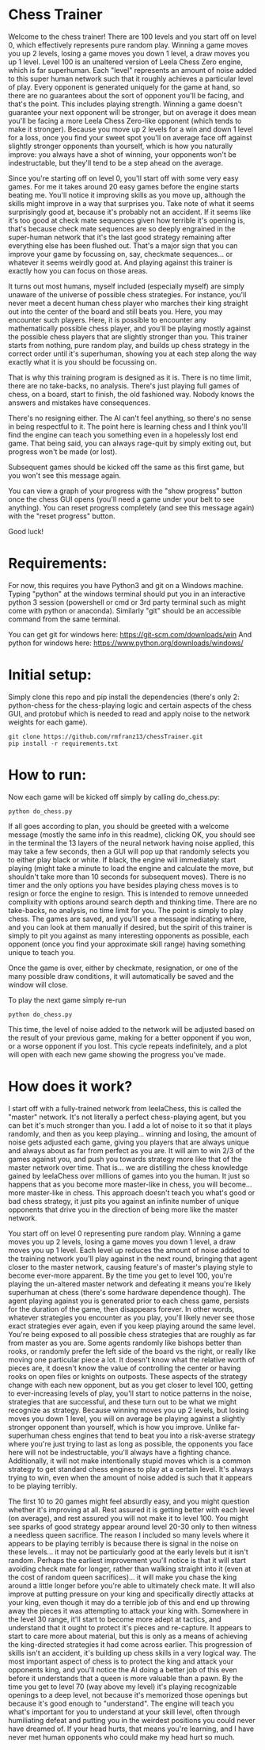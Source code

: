 # Chess Trainer 

Welcome to the chess trainer! There are 100 levels and you start off on level 0, which effectively represents pure random play. Winning a game moves you up 2 levels, losing a game moves you down 1 level, a draw moves you up 1 level. Level 100 is an unaltered version of Leela Chess Zero engine, which is far superhuman. Each "level" represents an amount of noise added to this super human network such that it roughly achieves a particular level of play. Every opponent is generated uniquely for the game at hand, so there are no guarantees about the sort of opponent you'll be facing, and that's the point. This includes playing strength. Winning a game doesn't guarantee your next opponent will be stronger, but on average it does mean you'll be facing a more Leela Chess Zero-like opponent (which tends to make it stronger). Because you move up 2 levels for a win and down 1 level for a loss, once you find your sweet spot you'll on average face off against slightly stronger opponents than yourself, which is how you naturally improve: you always have a shot of winning, your opponents won't be indestructable, but they'll tend to be a step ahead on the average. 

Since you're starting off on level 0, you'll start off with some very easy games. For me it takes around 20 easy games before the engine starts beating me. You'll notice it improving skills as you move up, although the skills might improve in a way that surprises you. Take note of what it seems surprisingly good at, because it's probably not an accident. If it seems like it's too good at check mate sequences given how terrible it's opening is, that's because check mate sequences are so deeply engrained in the super-human network that it's the last good strategy remaining after everything else has been flushed out. That's a major sign that you can improve your game by focussing on, say, checkmate sequences... or whatever it seems weirdly good at. And playing against this trainer is exactly how you can focus on those areas.

It turns out most humans, myself included (especially myself) are simply unaware of the universe of possible chess strategies. For instance, you'll never meet a decent human chess player who marches their king straight out into the center of the board and still beats you. Here, you may encounter such players. Here, it is possible to encounter any mathematically possible chess player, and you'll be playing mostly against the possible chess players that are slightly stronger than you. This trainer starts from nothing, pure random play, and builds up chess strategy in the correct order until it's superhuman, showing you at each step along the way exactly what it is you should be focussing on.

That is why this training program is designed as it is. There is no time limit, there are no take-backs, no analysis. There's just playing full games of chess, on a board, start to finish, the old fashioned way. Nobody knows the answers and mistakes have consequences.

There's no resigning either. The AI can't feel anything, so there's no sense in being respectful to it. The point here is learning chess and I think you'll find the engine can teach you something even in a hopelessly lost end game. That being said, you can always rage-quit by simply exiting out, but progress won't be made (or lost).

Subsequent games should be kicked off the same as this first game, but you won't see this message again.

You can view a graph of your progress with the "show progress" button once the chess GUI opens (you'll need a game under your belt to see anything). You can reset progress completely (and see this message again) with the "reset progress" button.
    
Good luck!

# Requirements: 

For now, this requires you have Python3 and git on a Windows machine. Typing "python" at the windows terminal should put you in an interactive python 3 session (powershell or cmd or 3rd party terminal such as might come with python or anaconda). Similarly "git" should be an accessible command from the same terminal.

You can get git for windows here: https://git-scm.com/downloads/win
And python for windows here: https://www.python.org/downloads/windows/

# Initial setup:
Simply clone this repo and pip install the dependencies (there's only 2: python-chess for the chess-playing logic and certain aspects of the chess GUI, and protobuf which is needed to read and apply noise to the network weights for each game).
```
git clone https://github.com/rmfranz13/chessTrainer.git
pip install -r requirements.txt
```

# How to run:
Now each game will be kicked off simply by calling do_chess.py:
```
python do_chess.py
```

If all goes according to plan, you should be greeted with a welcome message (mostly the same info in this readme), clicking OK, you should see in the terminal the 13 layers of the neural network having noise applied, this may take a few seconds, then a GUI will pop up that randomly selects you to either play black or white. If black, the engine will immediately start playing (might take a minute to load the engine and calculate the move, but shouldn't take more than 10 seconds for subsequent moves). There is no timer and the only options you have besides playing chess moves is to resign or force the engine to resign. This is intended to remove unneeded complixity with options around search depth and thinking time. There are no take-backs, no analysis, no time limit for you. The point is simply to play chess. The games are saved, and you'll see a message indicating where, and you can look at them manually if desired, but the spirit of this trainer is simply to pit you against as many interesting opponents as possible, each opponent (once you find your approximate skill range) having something unique to teach you.

Once the game is over, either by checkmate, resignation, or one of the many possible draw conditions, it will automatically be saved and the window will close.

To play the next game simply re-run 
```
python do_chess.py
```

This time, the level of noise added to the network will be adjusted based on the result of your previous game, making for a better opponent if you won, or a worse opponent if you lost. This cycle repeats indefinitely, and a plot will open with each new game showing the progress you've made.

# How does it work?

I start off with a fully-trained network from leelaChess, this is called the "master" network. It's not literally a perfect chess-playing agent, but you can bet it's much stronger than you. I add a lot of noise to it so that it plays randomly, and then as you keep playing... winning and losing, the amount of noise gets adjusted each game, giving you players that are always unique and always about as far from perfect as you are. It will aim to win 2/3 of the games against you, and push you towards strategy more like that of the master network over time. That is... we are distilling the chess knowledge gained by leelaChess over millions of games into you the human. It just so happens that as you become more master-like in chess, you will become... more master-like in chess. This approach doesn't teach you what's good or bad chess strategy, it just pits you against an infinite number of unique opponents that drive you in the direction of being more like the master network.

You start off on level 0 representing pure random play. Winning a game moves you up 2 levels, losing a game moves you down 1 level, a draw moves you up 1 level. Each level up reduces the amount of noise added to the training network you'll play against in the next round, bringing that agent closer to the master network, causing feature's of master's playing style to become ever-more apparent. By the time you get to level 100, you're playing the un-altered master network and defeating it means you're likely superhuman at chess (there's some hardware dependence though). The agent playing against you is generated prior to each chess game, persists for the duration of the game, then disappears forever. In other words, whatever strategies you encounter as you play, you'll likely never see those exact strategies ever again, even if you keep playing around the same level. You're being exposed to all possible chess strategies that are roughly as far from master as you are. Some agents randomly like bishops better than rooks, or randomly prefer the left side of the board vs the right, or really like moving one particular piece a lot. It doesn't know what the relative worth of pieces are, it doesn't know the value of controlling the center or having rooks on open files or knights on outposts. These aspects of the strategy change with each new opponent, but as you get closer to level 100, getting to ever-increasing levels of play, you'll start to notice patterns in the noise, strategies that are successful, and these turn out to be what we might recognize as strategy. Because winning moves you up 2 levels, but losing moves you down 1 level, you will on average be playing against a slightly stronger opponent than yourself, which is how you improve. Unlike far-superhuman chess engines that tend to beat you into a risk-averse strategy where you're just trying to last as long as possible, the opponents you face here will not be indestructable, you'll always have a fighting chance. Additionally, it will not make intentionally stupid moves which is a common strategy to get standard chess engines to play at a certain level. It's always trying to win, even when the amount of noise added is such that it appears to be playing terribly. 

The first 10 to 20 games might feel absurdly easy, and you might question whether it's improving at all. Rest assured it is getting better with each level (on average), and rest assured you will not make it to level 100. You might see sparks of good strategy appear around level 20-30 only to then witness a needless queen sacrifice. The reason I included so many levels where it appears to be playing terribly is because there is signal in the noise on these levels... it may not be particularly good at the early levels but it isn't random. Perhaps the earliest improvement you'll notice is that it will start avoiding check mate for longer, rather than walking straight into it (even at the cost of random queen sacrifices)... it will make you chase the king around a little longer before you're able to ultimately check mate. It will also improve at putting pressure on your king and specifically directly attacks at your king, even though it may do a terrible job of this and end up throwing away the pieces it was attempting to attack your king with. Somewhere in the level 30 range, it'll start to become more adept at tactics, and understand that it ought to protect it's pieces and re-capture. It appears to start to care more about material, but this is only as a means of achieving the king-directed strategies it had come across earlier. This progression of skills isn't an accident, it's building up chess skills in a very logical way. The most important aspect of chess is to protect the king and attack your opponents king, and you'll notice the AI doing a better job of this even before it understands that a queen is more valuable than a pawn. By the time you get to level 70 (way above my level) it's playing recognizable openings to a deep level, not because it's memorized those openings but because it's good enough to "understand". The engine will teach you what's important for you to understand at your skill level, often through humiliating defeat and putting you in the weirdest positions you could never have dreamed of. If your head hurts, that means you're learning, and I have never met human opponents who could make my head hurt so much.

